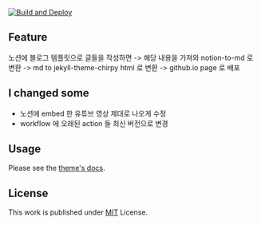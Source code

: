 [![Build and Deploy](https://github.com/langpeu/langpeu.github.io/actions/workflows/pages-deploy.yml/badge.svg)](https://github.com/langpeu/langpeu.github.io/actions/workflows/pages-deploy.yml)

## Feature
노션에 블로그 템플릿으로 글들을 작성하면
-> 해당 내용을 가져와 notion-to-md 로 변환
-> md to jekyll-theme-chirpy html 로 변환
-> github.io page 로 배포

## I changed some
- 노션에 embed 한 유튜브 영상 제대로 나오게 수정 
- workflow 에 오래된 action 들 최신 버전으로 변경

## Usage

Please see the [theme's docs](https://github.com/cotes2020/jekyll-theme-chirpy#documentation).

## License

This work is published under [MIT][mit] License.

[gem]: https://rubygems.org/gems/jekyll-theme-chirpy
[chirpy]: https://github.com/cotes2020/jekyll-theme-chirpy/
[use-template]: https://github.com/cotes2020/chirpy-starter/generate
[CD]: https://en.wikipedia.org/wiki/Continuous_deployment
[mit]: https://github.com/cotes2020/chirpy-starter/blob/master/LICENSE
